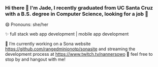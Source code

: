 ### Hi there 👋 I'm Jade, I recently graduated from UC Santa Cruz with a B.S. degree in Computer Science, looking for a job 🙏


😄 Pronouns: she/her

✨ full stack web app development | mobile app development

🔭 I’m currently working on a Sona website https://github.com/rangedminionotp/sonasite and streaming the development process at https://www.twitch.tv/nannersowo 💬 feel free to stop by and hangout with me!
<!--
**rangedminionotp/rangedminionotp** is a ✨ _special_ ✨ repository because its `README.md` (this file) appears on your GitHub profile.

Here are some ideas to get you started:

- 🔭 I’m currently working on ...
- 🌱 I’m currently learning ...
- 👯 I’m looking to collaborate on ...
- 🤔 I’m looking for help with ...
- 💬 Ask me about ...
- 📫 How to reach me: ...
- 😄 Pronouns: ...
- ⚡ Fun fact: ...
-->
